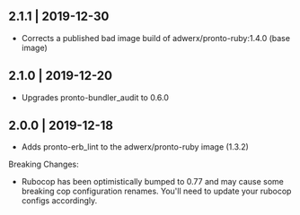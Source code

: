 2.1.1 | 2019-12-30
---

 * Corrects a published bad image build of adwerx/pronto-ruby:1.4.0 (base image)

2.1.0 | 2019-12-20
---

 * Upgrades pronto-bundler_audit to 0.6.0

2.0.0 | 2019-12-18
---

 * Adds pronto-erb_lint to the adwerx/pronto-ruby image (1.3.2)

Breaking Changes:

- Rubocop has been optimistically bumped to 0.77 and may cause some breaking cop configuration renames. You'll need to update your rubocop configs accordingly.
